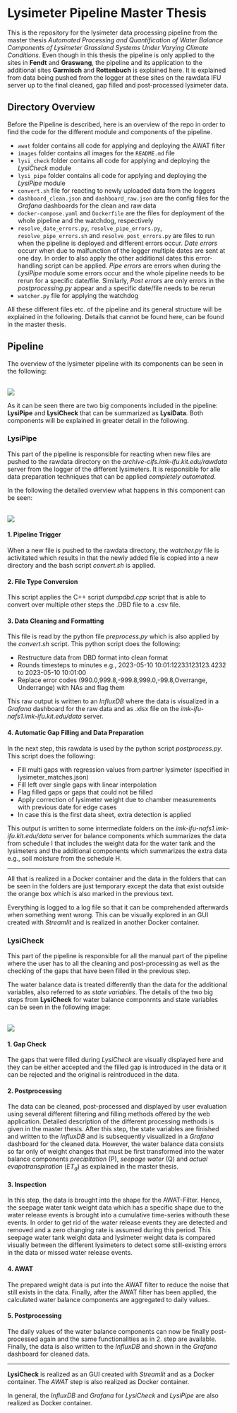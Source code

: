 # Lysimeter Pipeline Master Thesis

This is the repository for the lysimeter data processing pipeline from the master thesis <i>Automated Processing and Quantification of Water Balance Components of Lysimeter Grassland Systems Under Varying Climate Conditions</i>. Even though in this thesis the pipeline is only applied to the sites in **Fendt** and **Graswang**, the pipeline and its application to the additional sites **Garmisch** and **Rottenbuch** is explained here. It is explained from data being pushed from the logger at these sites on the rawdata IFU server up to the final cleaned, gap filled and post-processed lysimeter data.

## Directory Overview

Before the Pipeline is described, here is an overview of the repo in order to find the code for the different module and components of the pipeline.

- `awat` folder contains all code for applying and deploying the AWAT filter
- `images` folder contains all images for the `README.md` file
- `lysi_check` folder contains all code for applying and deploying the _LysiCheck_ module
- `lysi_pipe` folder contains all code for applying and deploying the _LysiPipe_ module
- `convert.sh` file for reacting to newly uploaded data from the loggers
- `dashboard_clean.json` and `dashboard_raw.json` are the config files for the _Grafana_ dashboards for the clean and raw data
- `docker-compose.yaml` and `Dockerfile` are the files for deployment of the whole pipeline and the watchdog, respectively
- `resolve_date_errors.py`, `resolve_pipe_errors.py`, `resolve_pipe_errors.sh` and `resolve_post_errors.py` are files to run when the pipeline is deployed and different errors occur. _Date errors_ occurr when due to malfunction of the logger multiple dates are sent at one day. In order to also apply the other additional dates this error-handling script can be applied. _Pipe errors_ are errors when during the _LysiPipe_ module some errors occur and the whole pipeline needs to be rerun for a specific date/file. Similarly, _Post errors_ are only errors in the _postprocessing.py_ appear and a specific date/file needs to be rerun
- `watcher.py` file for applying the watchdog

All these different files etc. of the pipeline and its general structure will be explained in the following. Details that cannot be found here, can be found in the master thesis.

## Pipeline

The overview of the lysimeter pipeline with its components can be seen in the following:

<br/>
<img src="./images/overview.png"/>
<br/>

As it can be seen there are two big components included in the pipeline: **LysiPipe** and **LysiCheck** that can be summarized as **LysiData**. Both components will be explained in greater detail in the following.

### LysiPipe

This part of the pipeline is responsible for reacting when new files are pushed to the rawdata directory on the _archive-cifs.imk-ifu.kit.edu/rawdata_ server from the logger of the different lysimeters. It is responsible for alle data preparation techniques that can be applied _completely automated_.

In the following the detailed overview what happens in this component can be seen:

<br/>
<img src="./images/lysi_pipe_detailed.png"/>
<br/>

#### 1. Pipeline Trigger

When a new file is pushed to the rawdata directory, the _watcher.py_ file is activitated which results in that the newly added file is copied into a new directory and the bash script _convert.sh_ is applied.

#### 2. File Type Conversion

This script applies the C++ script _dumpdbd.cpp_ script that is able to convert over multiple other steps the .DBD file to a .csv file.

#### 3. Data Cleaning and Formatting

This file is read by the python file _preprocess.py_ which is also applied by the _convert.sh_ script. This python script does the following:

- Restructure data from DBD format into clean format
- Rounds timesteps to minutes e.g., 2023-05-10 10:01:12233123123.4232 to 2023-05-10 10:01:00
- Replace error codes (990.0,999.8,-999.8,999.0,-99.8,Overrange, Underrange) with NAs and flag them

This raw output is written to an _InfluxDB_ where the data is visualized in a _Grafana_ dashboard for the raw data and as .xlsx file on the _imk-ifu-nafs1.imk-ifu.kit.edu/data_ server.

#### 4. Automatic Gap Filling and Data Preparation

In the next step, this rawdata is used by the python script _postprocess.py_. This script does the following:

- Fill multi gaps with regression values from partner lysimeter (specified in lysimeter_matches.json)
- Fill left over single gaps with linear interpolation
- Flag filled gaps or gaps that could not be filled
- Apply correction of lysimeter weight due to chamber measurements with previous date for edge cases
- In case this is the first data sheet, extra detection is applied

This output is written to some intermediate folders on the _imk-ifu-nafs1.imk-ifu.kit.edu/data_ server for balance components which summarizes the data from schedule I that includes the weight data for the water tank and the lysimeters and the additional components which summarizes the extra data e.g., soil moisture from the schedule H.

<hr/>

All that is realized in a Docker container and the data in the folders that can be seen in the folders are just temporary except the data that exist outside the orange box which is also marked in the previous text.

Everything is logged to a log file so that it can be comprehended afterwards when something went wrong. This can be visually explored in an GUI created with _Streamlit_ and is realized in another Docker container.

### LysiCheck

This part of the pipeline is responsible for all the manual part of the pipeline where the user has to all the cleaning and post-processing as well as the checking of the gaps that have been filled in the previous step.

The water balance data is treated differently than the data for the additional variables, also referred to as _state variables_. The details of the two big steps from **LysiCheck** for water balance componrnts and state variables can be seen in the following image:

<br/>
<img src="./images/lysi_check_detailed.png"/>
<br/>

#### 1. Gap Check

The gaps that were filled during _LysiCheck_ are visually displayed here and they can be either accepted and the filled gap is introduced in the data or it can be rejected and the original is reintroduced in the data.

#### 2. Postprocessing

The data can be cleaned, post-processed and displayed by user evaluation using several different filtering and filling methods offered by the web application. Detailed description of the different processing methods is given in the master thesis. After this step, the state variables are finished and written to the _InfluxDB_ and is subsequently visualized in a _Grafana_ dashboard for the cleaned data. However, the water balance data consists so far only of weight changes that must be first transformed into the water balance components _precipitation_ (P), _seepage water_ (Q) and _actual evapotranspiration_ ($ET_a$) as explained in the master thesis.

#### 3. Inspection

In this step, the data is brought into the shape for the AWAT-Filter. Hence, the seepage water tank weight data which has a specific shape due to the water release events is brought into a cumulative time-series withouth these events. In order to get rid of the water release events they are detected and removed and a zero changing rate is assumed during this period. This seepage water tank weight data and lysimeter weight data is compared visually between the different lysimeters to detect some still-existing errors in the data or missed water release events.

#### 4. AWAT

The prepared weight data is put into the AWAT filter to reduce the noise that still exists in the data. Finally, after the AWAT filter has been applied, the calculated water balance components are aggregated to daily values.

#### 5. Postprocessing

The daily values of the water balance components can now be finally post-processed again and the same functionalities as in 2. step are available. Finally, the data is also written to the _InfluxDB_ and shown in the _Grafana_ dashboard for cleaned data.

<hr/>

**LysiCheck** is realized as an GUI created with _Streamlit_ and as a Docker container. The _AWAT_ step is also realized as Docker container.

In general, the _InfluxDB_ and _Grafana_ for _LysiCheck_ and _LysiPipe_ are also realized as Docker container.
